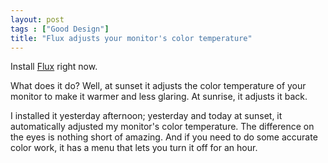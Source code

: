 ```yaml
---
layout: post
tags : ["Good Design"]
title: "Flux adjusts your monitor's color temperature"
---
```

Install <a href="http://www.stereopsis.com/flux/">Flux</a> right now.

What does it do? Well, at sunset it adjusts the color temperature of your monitor to make it warmer and less glaring. At sunrise, it adjusts it back.

I installed it yesterday afternoon; yesterday and today at sunset, it automatically adjusted my monitor's color temperature. The difference on the eyes is nothing short of amazing. And if you need to do some accurate color work, it has a menu that lets you turn it off for an hour.